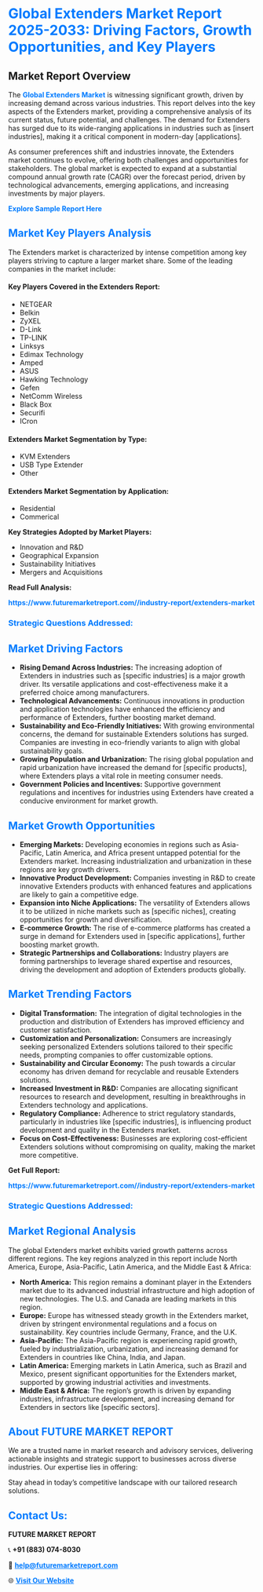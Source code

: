 <h1 style="color: #007BFF;">Global Extenders Market Report 2025-2033: Driving Factors, Growth Opportunities, and Key Players</h1>

<section id="overview">
<h2>Market Report Overview</h2>
<p>The <a href="https://www.futuremarketreport.com//industry-report/extenders-market" style="color: #007BFF; text-decoration: none;"><strong>Global Extenders Market</strong></a> is witnessing significant growth, driven by increasing demand across various industries. This report delves into the key aspects of the Extenders market, providing a comprehensive analysis of its current status, future potential, and challenges. The demand for Extenders has surged due to its wide-ranging applications in industries such as [insert industries], making it a critical component in modern-day [applications].</p>
<p>As consumer preferences shift and industries innovate, the Extenders market continues to evolve, offering both challenges and opportunities for stakeholders. The global market is expected to expand at a substantial compound annual growth rate (CAGR) over the forecast period, driven by technological advancements, emerging applications, and increasing investments by major players.</p>
</section>

<section id="overview">
<p><a href="https://www.futuremarketreport.com//request-sample/reportId=82115" style="color: #007BFF; text-decoration: none;"><strong>Explore Sample Report Here</strong></a></p>
</section>

<section id="key-players">
<h2 style="color: #007BFF;">Market Key Players Analysis</h2>
<p>The Extenders market is characterized by intense competition among key players striving to capture a larger market share. Some of the leading companies in the market include:</p>
<h4>Key Players Covered in the Extenders Report:</h4>
<ul><li>NETGEAR</li><li>Belkin</li><li>ZyXEL</li><li>D-Link</li><li>TP-LINK</li><li>Linksys</li><li>Edimax Technology</li><li>Amped</li><li>ASUS</li><li>Hawking Technology</li><li>Gefen</li><li>NetComm Wireless</li><li>Black Box</li><li>Securifi</li><li>ICron</li></ul>
<h4>Extenders Market Segmentation by Type:</h4>
<ul><li>KVM Extenders</li><li>USB Type Extender</li><li>Other</li></ul>

<h4>Extenders Market Segmentation by Application:</h4>
<ul><li>Residential</li><li>Commerical</li></ul>
<p><strong>Key Strategies Adopted by Market Players:</strong></p>
<ul>
<li>Innovation and R&D</li>
<li>Geographical Expansion</li>
<li>Sustainability Initiatives</li>
<li>Mergers and Acquisitions</li>
</ul>
</section>

<section>
<p><strong>Read Full Analysis: </strong></p><a href="https://www.futuremarketreport.com//industry-report/extenders-market" style="color: #007BFF; text-decoration: none;"><strong>https://www.futuremarketreport.com//industry-report/extenders-market</strong></a>
<h3 style="color: #007BFF;">Strategic Questions Addressed:</h3>
</section>

<section id="driving-factors">
<h2 style="color: #007BFF;">Market Driving Factors</h2>
<ul>
<li><strong>Rising Demand Across Industries:</strong> The increasing adoption of Extenders in industries such as [specific industries] is a major growth driver. Its versatile applications and cost-effectiveness make it a preferred choice among manufacturers.</li>
<li><strong>Technological Advancements:</strong> Continuous innovations in production and application technologies have enhanced the efficiency and performance of Extenders, further boosting market demand.</li>
<li><strong>Sustainability and Eco-Friendly Initiatives:</strong> With growing environmental concerns, the demand for sustainable Extenders solutions has surged. Companies are investing in eco-friendly variants to align with global sustainability goals.</li>
<li><strong>Growing Population and Urbanization:</strong> The rising global population and rapid urbanization have increased the demand for [specific products], where Extenders plays a vital role in meeting consumer needs.</li>
<li><strong>Government Policies and Incentives:</strong> Supportive government regulations and incentives for industries using Extenders have created a conducive environment for market growth.</li>
</ul>
</section>

<section id="growth-opportunities">
<h2 style="color: #007BFF;">Market Growth Opportunities</h2>
<ul>
<li><strong>Emerging Markets:</strong> Developing economies in regions such as Asia-Pacific, Latin America, and Africa present untapped potential for the Extenders market. Increasing industrialization and urbanization in these regions are key growth drivers.</li>
<li><strong>Innovative Product Development:</strong> Companies investing in R&D to create innovative Extenders products with enhanced features and applications are likely to gain a competitive edge.</li>
<li><strong>Expansion into Niche Applications:</strong> The versatility of Extenders allows it to be utilized in niche markets such as [specific niches], creating opportunities for growth and diversification.</li>
<li><strong>E-commerce Growth:</strong> The rise of e-commerce platforms has created a surge in demand for Extenders used in [specific applications], further boosting market growth.</li>
<li><strong>Strategic Partnerships and Collaborations:</strong> Industry players are forming partnerships to leverage shared expertise and resources, driving the development and adoption of Extenders products globally.</li>
</ul>
</section>

<section id="trending-factors">
<h2 style="color: #007BFF;">Market Trending Factors</h2>
<ul>
<li><strong>Digital Transformation:</strong> The integration of digital technologies in the production and distribution of Extenders has improved efficiency and customer satisfaction.</li>
<li><strong>Customization and Personalization:</strong> Consumers are increasingly seeking personalized Extenders solutions tailored to their specific needs, prompting companies to offer customizable options.</li>
<li><strong>Sustainability and Circular Economy:</strong> The push towards a circular economy has driven demand for recyclable and reusable Extenders solutions.</li>
<li><strong>Increased Investment in R&D:</strong> Companies are allocating significant resources to research and development, resulting in breakthroughs in Extenders technology and applications.</li>
<li><strong>Regulatory Compliance:</strong> Adherence to strict regulatory standards, particularly in industries like [specific industries], is influencing product development and quality in the Extenders market.</li>
<li><strong>Focus on Cost-Effectiveness:</strong> Businesses are exploring cost-efficient Extenders solutions without compromising on quality, making the market more competitive.</li>
</ul>
</section>

<section>
<p><strong>Get Full Report: </strong></p><a href="https://www.futuremarketreport.com//industry-report/extenders-market" style="color: #007BFF; text-decoration: none;"><strong>https://www.futuremarketreport.com//industry-report/extenders-market</strong></a>
<h3 style="color: #007BFF;">Strategic Questions Addressed:</h3>
</section>


<section id="regional-analysis">
<h2 style="color: #007BFF;">Market Regional Analysis</h2>
<p>The global Extenders market exhibits varied growth patterns across different regions. The key regions analyzed in this report include North America, Europe, Asia-Pacific, Latin America, and the Middle East & Africa:</p>
<ul>
<li><strong>North America:</strong> This region remains a dominant player in the Extenders market due to its advanced industrial infrastructure and high adoption of new technologies. The U.S. and Canada are leading markets in this region.</li>
<li><strong>Europe:</strong> Europe has witnessed steady growth in the Extenders market, driven by stringent environmental regulations and a focus on sustainability. Key countries include Germany, France, and the U.K.</li>
<li><strong>Asia-Pacific:</strong> The Asia-Pacific region is experiencing rapid growth, fueled by industrialization, urbanization, and increasing demand for Extenders in countries like China, India, and Japan.</li>
<li><strong>Latin America:</strong> Emerging markets in Latin America, such as Brazil and Mexico, present significant opportunities for the Extenders market, supported by growing industrial activities and investments.</li>
<li><strong>Middle East & Africa:</strong> The region’s growth is driven by expanding industries, infrastructure development, and increasing demand for Extenders in sectors like [specific sectors].</li>
</ul>
</section>

<footer>
<h2 style="color: #007BFF;">About FUTURE MARKET REPORT</h2>
<p>We are a trusted name in market research and advisory services, delivering actionable insights and strategic support to businesses across diverse industries. Our expertise lies in offering:</p>

<p>Stay ahead in today’s competitive landscape with our tailored research solutions.</p>

<h2 style="color: #007BFF;">Contact Us:</h2>
<p><strong>FUTURE MARKET REPORT</strong></p>
<p>📞 <strong>+91 (883) 074-8030</strong></p>
<p>📧 <strong><a href="mailto:help@futuremarketreport.com" style="color: #007BFF;">help@futuremarketreport.com</a></strong></p>
<p>🌐 <strong><a href="https://www.futuremarketreport.com/" style="color: #007BFF;">Visit Our Website</a></strong></p>
</footer>